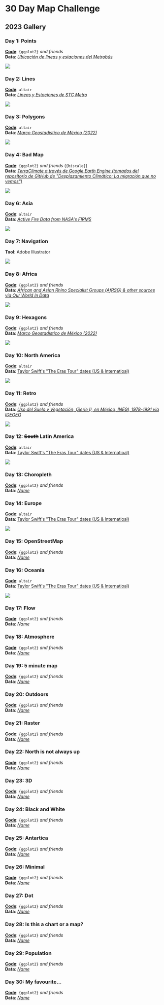 # 30 Day Map Challenge

## 2023 Gallery

### Day 1: Points

[**Code**](https://github.com/isaacarroyov/30daymapchallenge/blob/main/scripts/2023_30daymapchallenge_day01_points.R): `{ggplot2}` _and friends_  
**Data**: [_Ubicación de líneas y estaciones del Metrobús_](https://datos.cdmx.gob.mx/dataset/geolocalizacion-metrobus) 

![](https://raw.githubusercontent.com/isaacarroyov/30daymapchallenge/main/maps/2023_30daymapchallenge_day01_points.png)

### Day 2: Lines

[**Code**](https://github.com/isaacarroyov/30daymapchallenge/blob/main/scripts/2023_30daymapchallenge_day02_lines.qmd): `altair`  
**Data**: [_Líneas y Estaciones de STC Metro_](https://datos.cdmx.gob.mx/dataset/lineas-y-estaciones-del-metro/resource/288b10dd-4f21-4338-b1ed-239487820512) 

![](https://raw.githubusercontent.com/isaacarroyov/30daymapchallenge/main/maps/2023_30daymapchallenge_day02_lines.jpg)

### Day 3: Polygons

[**Code**](https://github.com/isaacarroyov/30daymapchallenge/blob/main/scripts/2023_30daymapchallenge_day03_polygons.qmd): `altair`  
**Data**: [_Marco Geostadístico de México (2022)_](https://www.inegi.org.mx/temas/mg/)

![](https://raw.githubusercontent.com/isaacarroyov/30daymapchallenge/main/maps/2023_30daymapchallenge_day03_polygons.png)

### Day 4: Bad Map

[**Code**](https://github.com/isaacarroyov/30daymapchallenge/blob/main/scripts/2023_30daymapchallenge_day04_bad-map.R): `{ggplot2}` _and friends_ (`{biscale}`)  
**Data**: [_TerraClimate a través de Google Earth Engine (tomados del repositorio de GitHub de "Desplazamiento Climático: La migración que no vemos")_](https://github.com/nmasfocusdatos/desplazamiento-climatico)

![](https://raw.githubusercontent.com/isaacarroyov/30daymapchallenge/main/maps/2023_30daymapchallenge_day04_bad-map.png)


### Day 6: Asia

[**Code**](https://github.com/isaacarroyov/30daymapchallenge/blob/main/scripts/2023_30daymapchallenge_day06_asia.qmd): `altair`  
**Data**: [_Active Fire Data from NASA's FIRMS_](https://firms.modaps.eosdis.nasa.gov/active_fire/)

![](https://raw.githubusercontent.com/isaacarroyov/30daymapchallenge/main/maps/2023_30daymapchallenge_day06_asia.png)

### Day 7: Navigation

**Tool**: Adobe Illustrator

![](https://raw.githubusercontent.com/isaacarroyov/30daymapchallenge/main/maps/2023_30daymapchallenge_day07_navigation.png)

### Day 8: Africa

[**Code**](https://github.com/isaacarroyov/30daymapchallenge/blob/main/scripts/2023_30daymapchallenge_day08_africa.R): `{ggplot2}` _and friends_  
**Data**: [_African and Asian Rhino Specialist Groups (AfRSG) & other sources via Our World In Data_](https://ourworldindata.org/rhino-populations)

![](https://raw.githubusercontent.com/isaacarroyov/30daymapchallenge/main/maps/2023_30daymapchallenge_day08_africa.png)

### Day 9: Hexagons

[**Code**](https://github.com/isaacarroyov/30daymapchallenge/blob/main/scripts/2023_30daymapchallenge_day09_hexagons.R): `{ggplot2}` _and friends_  
**Data**: [_Marco Geostadístico de México (2022)_](https://www.inegi.org.mx/temas/mg/)

![](https://raw.githubusercontent.com/isaacarroyov/30daymapchallenge/main/maps/2023_30daymapchallenge_day09_hexagons.png)

### Day 10: North America

[**Code**](https://github.com/isaacarroyov/30daymapchallenge/blob/main/scripts/2023_30daymapchallenge_day10_north-america.qmd): `altair`  
**Data**: [Taylor Swift's "The Eras Tour" dates (US & Internatioal)](https://www.taylorswift.com/)

![](https://raw.githubusercontent.com/isaacarroyov/30daymapchallenge/main/maps/2023_30daymapchallenge_day10_north-america.png)

### Day 11: Retro

[**Code**](https://github.com/isaacarroyov/30daymapchallenge/blob/main/scripts/2023_30daymapchallenge_day11_retro.R): `{ggplot2}` _and friends_  
**Data**: [_Uso del Suelo y Vegetación, (Serie I), en México, INEGI, 1978-1991 via IDEGEO_](https://idegeo.centrogeo.org.mx/layers/geonode:usv_serie1_gcs)

![](https://raw.githubusercontent.com/isaacarroyov/30daymapchallenge/main/maps/2023_30daymapchallenge_day11_retro.png)

### Day 12: <span style='text-decoration:line-through 2px;'>South</span> Latin America

[**Code**](https://github.com/isaacarroyov/30daymapchallenge/blob/main/scripts/2023_30daymapchallenge_day12_latin-america.qmd): `altair`  
**Data**: [Taylor Swift's "The Eras Tour" dates (US & Internatioal)](https://www.taylorswift.com/)

![](https://raw.githubusercontent.com/isaacarroyov/30daymapchallenge/main/maps/2023_30daymapchallenge_day12_latin-america.png)

### Day 13: Choropleth

[**Code**](): `{ggplot2}` _and friends_  
**Data**: [_Name_]()

### Day 14: Europe

[**Code**](https://github.com/isaacarroyov/30daymapchallenge/blob/main/scripts/2023_30daymapchallenge_day14_europe.qmd): `altair`  
**Data**: [Taylor Swift's "The Eras Tour" dates (US & Internatioal)](https://www.taylorswift.com/)

![](https://raw.githubusercontent.com/isaacarroyov/30daymapchallenge/main/maps/2023_30daymapchallenge_day14_europe.png)

### Day 15: OpenStreetMap

[**Code**](): `{ggplot2}` _and friends_  
**Data**: [_Name_]()

### Day 16: Oceania

[**Code**](https://github.com/isaacarroyov/30daymapchallenge/blob/main/scripts/2023_30daymapchallenge_day16_oceania.qmd): `altair`    
**Data**: [Taylor Swift's "The Eras Tour" dates (US & Internatioal)](https://www.taylorswift.com/)

![](https://raw.githubusercontent.com/isaacarroyov/30daymapchallenge/main/maps/2023_30daymapchallenge_day16_oceania.png)

### Day 17: Flow

[**Code**](): `{ggplot2}` _and friends_  
**Data**: [_Name_]()

### Day 18: Atmosphere

[**Code**](): `{ggplot2}` _and friends_  
**Data**: [_Name_]()

### Day 19: 5 minute map

[**Code**](): `{ggplot2}` _and friends_  
**Data**: [_Name_]()

### Day 20: Outdoors

[**Code**](): `{ggplot2}` _and friends_  
**Data**: [_Name_]()

### Day 21: Raster

[**Code**](): `{ggplot2}` _and friends_  
**Data**: [_Name_]()

### Day 22: North is not always up

[**Code**](): `{ggplot2}` _and friends_  
**Data**: [_Name_]()

### Day 23: 3D

[**Code**](): `{ggplot2}` _and friends_  
**Data**: [_Name_]()

### Day 24: Black and White

[**Code**](): `{ggplot2}` _and friends_  
**Data**: [_Name_]()

### Day 25: Antartica

[**Code**](): `{ggplot2}` _and friends_  
**Data**: [_Name_]()

### Day 26: Minimal

[**Code**](): `{ggplot2}` _and friends_  
**Data**: [_Name_]()

### Day 27: Dot

[**Code**](): `{ggplot2}` _and friends_  
**Data**: [_Name_]()

### Day 28: Is this a chart or a map?

[**Code**](): `{ggplot2}` _and friends_  
**Data**: [_Name_]()

### Day 29: Population

[**Code**](): `{ggplot2}` _and friends_  
**Data**: [_Name_]()

### Day 30: My favourite...

[**Code**](): `{ggplot2}` _and friends_  
**Data**: [_Name_]()